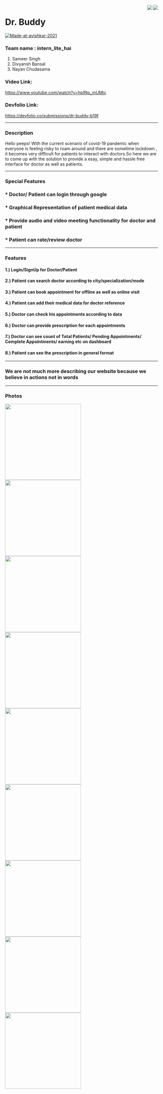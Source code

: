 <img src="https://media.sandhills.com/img.axd?id=4206255449&wid=&p=&ext=&w=0&h=0&t=&lp=&c=True&wt=False&sz=Max&rt=0&checksum=bg2KnWe3eNRDk7R0oE2FtdZNDo72zgJH" align="right" />

<img src="https://lh3.googleusercontent.com/jzAiuzLP2AxTq8jqXHQLqcO8GIPZ4q7cLqs8LzVbTuUiJE7kArttfniodGyBiSa_ZABGvAO-mIp9FtxJgTr6EMgL66zvUPMpPtCsAxhxU3Z42HhS3byOUKnCG_mQ31bYJnNQ_ull5Q=w181-h184-p-k" align="right" />


# Dr. Buddy
<a href="https://avishkar.mnnit.ac.in"/> <a href="https://imgbb.com/"><img src="https://i.ibb.co/gMGW0tV/Made-at-avishkar-2021.png" alt="Made-at-avishkar-2021" border="0"></a></a>

### Team name : intern_lite_hai
1. Sameer Singh
2. Divyansh Bansal 
3. Nayan Chudasama



### Video Link:
https://www.youtube.com/watch?v=hpINp_mUMjc

### Devfolio Link: 
https://devfolio.co/submissions/dr-buddy-b19f

<!-- Horizontal Rule -->
---

### Description
Hello peeps! 
With the current scenario of covid-19 pandemic when everyone is feeling risky to roam around and there are sometime lockdown , it becomes very difficult for patients to interact with doctors.So here we are to come up with the solution to provide a esay, simple and hassle free interface for doctor as well as patients.

<!-- Horizontal Rule -->
---
### Special Features
### * Doctor/ Patient can login through google
### * Graphical Representation of patient medical data
### * Provide audio and video meeting functionality for doctor and patient
### * Patient can rate/review doctor 

<!-- Horizontal Rule -->
---
### Features
#### 1.) Login/SignUp for Doctor/Patient
#### 2.) Patient can search doctor according to city/specialization/mode
#### 3.) Patient can book appointment for offline as well as online visit
#### 4.) Patient can add their medical data for doctor reference 
#### 5.) Doctor can check his appointments according to data
#### 6.) Doctor can provide prescription for each appointments
#### 7.) Doctor can see count of Total Patients/ Pending Appointments/ Complete Appointments/ earning etc on dashboard
#### 8.) Patient can see the prescription in general format

<!-- Horizontal Rule -->
---
### We are not much more describing our website because we believe in actions not in words
<!-- Horizontal Rule -->
---
### Photos

<img src="https://github.com/divyansh5786/Dr.-Buddy/blob/main/assets/book_app.jpeg" height=250px />
<br />
<img src="https://github.com/divyansh5786/Dr.-Buddy/blob/main/assets/doctor_appointments.png" height=250px  />
<br />
<img src="https://github.com/divyansh5786/Dr.-Buddy/blob/main/assets/doctor_dashboard.png" height=250px />
<br />
<img src="https://github.com/divyansh5786/Dr.-Buddy/blob/main/assets/doctor_profile.jpeg" height=250px  />
<br />
<img src="https://github.com/divyansh5786/Dr.-Buddy/blob/main/assets/login.png" height=250px  />
<br />
<img src="https://github.com/divyansh5786/Dr.-Buddy/blob/main/assets/patient_appointments.png" height=250px  />
<br />
<img src="https://github.com/divyansh5786/Dr.-Buddy/blob/main/assets/patient_dashboard.png" height=250px  />
<br />
<img src="https://github.com/divyansh5786/Dr.-Buddy/blob/main/assets/prescriptions.jpeg" height=250px  />
<br />
<img src="https://github.com/divyansh5786/Dr.-Buddy/blob/main/assets/review_doctor.jpeg" height=250px  />
<br />
